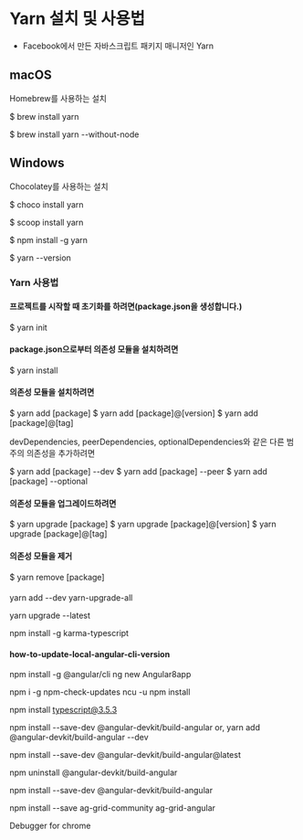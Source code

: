# Yarn 설치 및 사용법
- Facebook에서 만든 자바스크립트 패키지 매니저인 Yarn


## macOS
Homebrew를 사용하는 설치

$ brew install yarn

$ brew install yarn --without-node

## Windows
Chocolatey를 사용하는 설치

$ choco install yarn

$ scoop install yarn

$ npm install -g yarn

$ yarn --version

### Yarn 사용법

#### 프로젝트를 시작할 때 초기화를 하려면(package.json을 생성합니다.)
$ yarn init

#### package.json으로부터 의존성 모듈을 설치하려면
$ yarn install

#### 의존성 모듈을 설치하려면
$ yarn add [package]
$ yarn add [package]@[version]
$ yarn add [package]@[tag]

devDependencies, peerDependencies, optionalDependencies와 같은 다른 범주의 의존성을 추가하려면

$ yarn add [package] --dev
$ yarn add [package] --peer
$ yarn add [package] --optional

#### 의존성 모듈을 업그레이드하려면

$ yarn upgrade [package]
$ yarn upgrade [package]@[version]
$ yarn upgrade [package]@[tag]

#### 의존성 모듈을 제거

$ yarn remove [package]

#### 

yarn add --dev yarn-upgrade-all

yarn upgrade --latest


npm install -g karma-typescript



#### how-to-update-local-angular-cli-version
npm install -g @angular/cli
ng new Angular8app

npm i -g npm-check-updates
ncu -u
npm install

npm install typescript@3.5.3


npm install --save-dev @angular-devkit/build-angular
or,
yarn add @angular-devkit/build-angular --dev

npm install --save-dev @angular-devkit/build-angular@latest

npm uninstall @angular-devkit/build-angular

npm install --save-dev @angular-devkit/build-angular


npm install --save ag-grid-community ag-grid-angular


Debugger for chrome